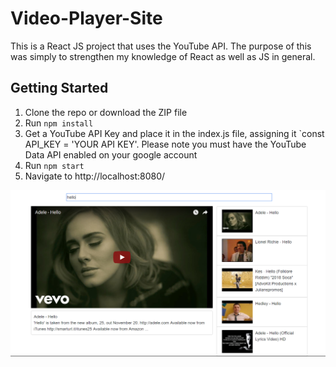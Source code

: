 # Video-Player-Site
This is a React JS project that uses the YouTube API. The purpose of this was simply to strengthen my knowledge of React as well as JS in general. 
## Getting Started
1. Clone the repo or download the ZIP file
2. Run `npm install`
3. Get a YouTube API Key and place it in the index.js file, assigning it `const API_KEY = 'YOUR API KEY'. Please note you must have the YouTube Data API enabled on your google account
4. Run `npm start`
5. Navigate to http://localhost:8080/

![ScreenShot](Screenshot.PNG)
